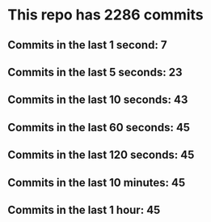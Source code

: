 # This repo has 2286 commits

## Commits in the last 1 second: 7
## Commits in the last 5 seconds: 23
## Commits in the last 10 seconds: 43
## Commits in the last 60 seconds: 45
## Commits in the last 120 seconds: 45
## Commits in the last 10 minutes: 45
## Commits in the last 1 hour: 45
